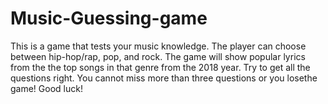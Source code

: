 # Music-Guessing-game
This is a game that tests your music knowledge. The player can choose between hip-hop/rap, pop, and rock. The game will show popular lyrics from the the top songs in that genre from the 2018 year. Try to get all the questions right. You cannot miss more than three questions or you losethe game! Good luck!
